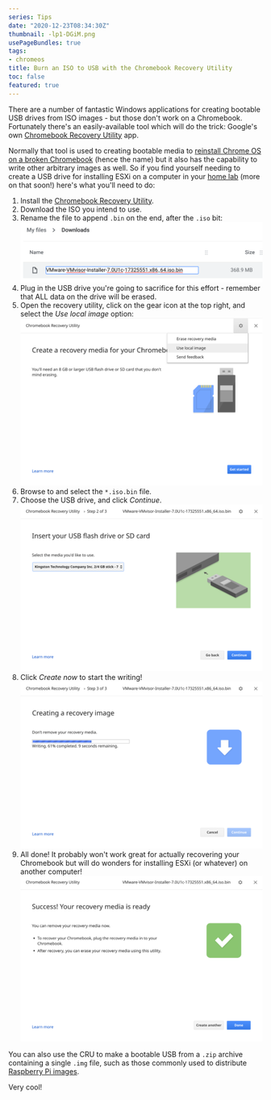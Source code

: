 ```yaml
---
series: Tips
date: "2020-12-23T08:34:30Z"
thumbnail: -lp1-DGiM.png
usePageBundles: true
tags:
- chromeos
title: Burn an ISO to USB with the Chromebook Recovery Utility
toc: false
featured: true
---
```


There are a number of fantastic Windows applications for creating bootable USB drives from ISO images - but those don't work on a Chromebook. Fortunately there's an easily-available tool which will do the trick: Google's own [Chromebook Recovery Utility](https://chrome.google.com/webstore/detail/chromebook-recovery-utili/pocpnlppkickgojjlmhdmidojbmbodfm) app. 

Normally that tool is used to creating bootable media to [reinstall Chrome OS on a broken Chromebook](https://support.google.com/chromebook/answer/1080595) (hence the name) but it also has the capability to write other arbitrary images as well. So if you find yourself needing to create a USB drive for installing ESXi on a computer in your [home lab](https://twitter.com/johndotbowdre/status/1341767090945077248) (more on that soon!) here's what you'll need to do:

1. Install the [Chromebook Recovery Utility](https://chrome.google.com/webstore/detail/chromebook-recovery-utili/pocpnlppkickgojjlmhdmidojbmbodfm).
2. Download the ISO you intend to use.
3. Rename the file to append `.bin` on the end, after the `.iso` bit:
![My renamed ISO for installing ESXi](uoTjgtbN1.png) 
4. Plug in the USB drive you're going to sacrifice for this effort - remember that ALL data on the drive will be erased.
5. Open the recovery utility, click on the gear icon at the top right, and select the *Use local image* option:
![The CRU menu](vdTpW9t7Q.png)
6. Browse to and select the `*.iso.bin` file.
7. Choose the USB drive, and click *Continue*.
![Selecting the drive](p_Ieqsw4p.png)
8. Click *Create now* to start the writing!
![Writing the image](lhw5EEqSD.png)
9. All done! It probably won't work great for actually recovering your Chromebook but will do wonders for installing ESXi (or whatever) on another computer!
![Success!](-lp1-DGiM.png)

You can also use the CRU to make a bootable USB from a `.zip` archive containing a single `.img` file, such as those commonly used to distribute [Raspberry Pi images](https://www.raspberrypi.org/documentation/installation/installing-images/chromeos.md).

Very cool!
